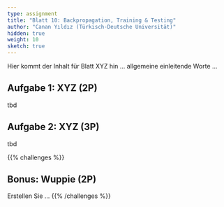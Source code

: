 ```yaml
---
type: assignment
title: "Blatt 10: Backpropagation, Training & Testing"
author: "Canan Yıldız (Türkisch-Deutsche Universität)"
hidden: true
weight: 10
sketch: true
---
```



Hier kommt der Inhalt für Blatt XYZ hin ... allgemeine einleitende Worte ...

## Aufgabe 1: XYZ (2P)

tbd

## Aufgabe 2: XYZ (3P)

tbd



{{% challenges %}}
## Bonus: Wuppie (2P)
Erstellen Sie ...
{{% /challenges %}}
